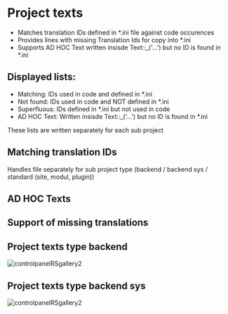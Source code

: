 # Project texts

* Matches translation IDs defined in *.ini file against code occurences
* Provides lines with missing Translation Ids for copy into *.ini
* Supports AD HOC Text written insisde Text::_('...') but no ID is found in *.ini

## Displayed lists:
* Matching:  IDs used in code and defined in *.ini
* Not found:  IDs used in code and NOT defined in *.ini
* Superfluous: IDs defined in *.ini but not used in code
* AD HOC Text: Written insisde Text::_('...') but no ID is found in *.ini

These lists are written separately for each sub project

## Matching translation IDs

Handles file separately for sub project type (backend / backend sys / standard (site, modul, plugin))


## AD HOC Texts


## Support of missing translations


## Project texts type backend
![controlpanelRSgallery2](https://github.com/ThomasFinnern/J_LangMan4ExtDevProject/blob/main/Documentation/J!4x/projectTexts/ProjectTexts.backend.png?raw=true)

## Project texts type backend sys
![controlpanelRSgallery2](https://github.com/ThomasFinnern/J_LangMan4ExtDevProject/blob/main/Documentation/J!4x/projectTexts/ProjectTexts.backend-sys.png?raw=true)
